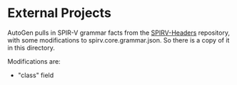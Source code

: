 External Projects
=================

AutoGen pulls in SPIR-V grammar facts from the [SPIRV-Headers][spirv-headers]
repository, with some modifications to spirv.core.grammar.json. So there is
a copy of it in this directory.

[spirv-headers]: https://github.com/KhronosGroup/SPIRV-Headers

Modifications are:
  - "class" field
